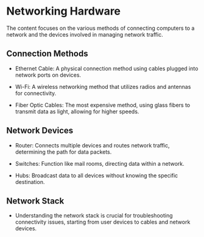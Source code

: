 # Networking Hardware

The content focuses on the various methods of connecting computers to a network and the devices involved in managing network traffic.

## Connection Methods

- Ethernet Cable: A physical connection method using cables plugged into network ports on devices.

- Wi-Fi: A wireless networking method that utilizes radios and antennas for connectivity.

- Fiber Optic Cables: The most expensive method, using glass fibers to transmit data as light, allowing for higher speeds.

## Network Devices

- Router: Connects multiple devices and routes network traffic, determining the path for data packets.

- Switches: Function like mail rooms, directing data within a network.

- Hubs: Broadcast data to all devices without knowing the specific destination.

## Network Stack

- Understanding the network stack is crucial for troubleshooting connectivity issues, starting from user devices to cables and network devices.